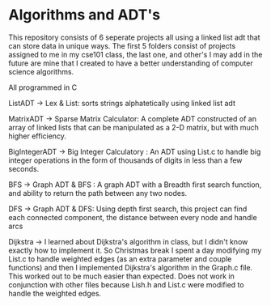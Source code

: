 # Algorithms and ADT's

This repository consists of 6 seperate projects all using a linked list adt that can store data in unique ways. The first 5 folders consist of projects assigned to me in my cse101 class, the last one, and other's I may add in the future are mine that I created to have a better understanding of computer science algorithms.

All programmed in C

ListADT -> Lex & List: sorts strings alphatetically using linked list adt

MatrixADT -> Sparse Matrix Calculator: A complete ADT constructed of an array of linked lists that can be manipulated as a 2-D matrix, but with much higher efficiency.

BigIntegerADT -> Big Integer Calculatory : An ADT using List.c to handle big integer operations in the form of thousands of digits in less than a few seconds.

BFS -> Graph ADT & BFS : A graph ADT with a Breadth first search function, and ability to return the path between any two nodes.

DFS -> Graph ADT & DFS: Using depth first search, this project can find each connected component, the distance between every node and handle arcs

Dijkstra -> I learned about Dijkstra's algorithm in class, but I didn't know exactly how to implement it. So Christmas break I spent a day modifying my List.c to handle weighted edges (as an extra parameter and couple functions) and then I implemented Dijkstra's algorithm in the Graph.c file. This worked out to be much easier than expected. Does not work in conjunction with other files because Lish.h and List.c were modified to handle the weighted edges.
